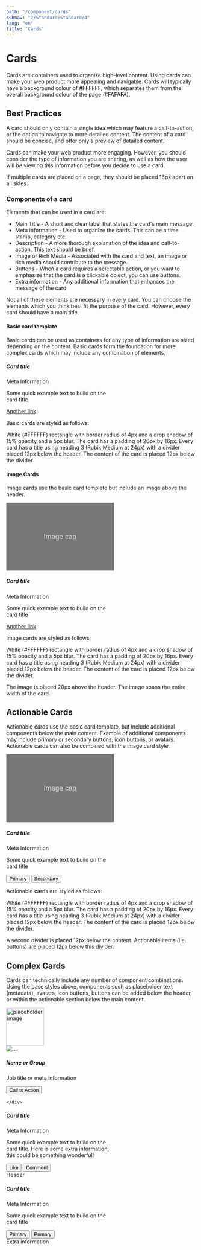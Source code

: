 ```yaml
---
path: "/component/cards"
subnav: "2/Standard/Standard/4"
lang: "en"
title: "Cards"
---
```

<helmet>
<title> Cards - Aurora Design System </title>
</helmet>

# Cards

Cards are containers used to organize high-level content. Using cards can make your web product more appealing and navigable. Cards will typically have a background colour of <badge style="background-color: #FFFFFF;color:black;">#FFFFFF</badge>, which separates them from the overall background colour of the page (<badge style="background-color: #FAFAFA;color:black;">#FAFAFA</badge>).

## Best Practices

A card should only contain a single idea which may feature a call-to-action, or the option to navigate to more detailed content. The content of a card should be concise, and offer only a preview of detailed content.

Cards can make your web product more engaging. However, you should consider the type of information you are sharing, as well as how the user will be viewing this information before you decide to use a card.

If multiple cards are placed on a page, they should be placed 16px apart on all sides.

### Components of a card

Elements that can be used in a card are:

* Main Title - A short and clear label that states the card's main message.
* Meta information - Used to organize the cards. This can be a time stamp, category etc.
* Description - A more thorough explanation of the idea and call-to-action. This text should be brief.
* Image or Rich Media - Associated with the card and text, an image or rich media should contribute to the message.
* Buttons - When a card requires a selectable action, or you want to emphasize that the card is a clickable object, you can use buttons.
* Extra information - Any additional information that enhances the message of the card.

Not all of these elements are necessary in every card. You can choose the elements which you think best fit the purpose of the card. However, every card should have a main title.

#### Basic card template

Basic cards can be used as containers for any type of information are sized depending on the content. Basic cards form the foundation for more complex cards which may include any combination of elements.

<div class="card mb-2 d-inline-block" style="max-width: 18rem;">
    <div class="card-body">
        <h5 class="card-title">Card title</h5>
        <div class="card-subtitle text-muted">Meta Information</div>
        <p class="card-text">Some quick example text to build on the card title</p>
        <a href="#" class="card-link">Another link</a>
    </div>
</div>

<codeblock html='
    <div class="card mb-2 d-inline-block" style="max-width: 18rem;">
        <div class="card-body">
            <h5 class="card-title">Card title</h5>
            <div class="card-subtitle text-muted">Meta Information</div>
            <p class="card-text">Some quick example text to build on the card title</p>
            <a href="#" class="card-link">Another link</a>
        </div>
    </div>
' react='' />

Basic cards are styled as follows:

White (<badge style="background-color: #FFFFFF;color:black;">#FFFFFF</badge>) rectangle with border radius of 4px and a drop shadow of 15% opacity and a 5px blur. The card has a padding of 20px by 16px. Every card has a title using heading 3 (Rubik Medium at 24px) with a divider placed 12px below the header. The content of the card is placed 12px below the divider.


#### Image Cards

Image cards use the basic card template but include an image above the header.

<div class="card mb-2 d-inline-block" style="max-width: 18rem;">
          <img class="card-img-top" src="data:image/svg+xml;charset=UTF-8,%3Csvg%20width%3D%22286%22%20height%3D%22180%22%20xmlns%3D%22http%3A%2F%2Fwww.w3.org%2F2000%2Fsvg%22%20viewBox%3D%220%200%20286%20180%22%20preserveAspectRatio%3D%22none%22%3E%3Cdefs%3E%3Cstyle%20type%3D%22text%2Fcss%22%3E%23holder_1638953b4a7%20text%20%7B%20fill%3Argba(255%2C255%2C255%2C.75)%3Bfont-weight%3Anormal%3Bfont-family%3AHelvetica%2C%20monospace%3Bfont-size%3A14pt%20%7D%20%3C%2Fstyle%3E%3C%2Fdefs%3E%3Cg%20id%3D%22holder_1638953b4a7%22%3E%3Crect%20width%3D%22286%22%20height%3D%22180%22%20fill%3D%22%23777%22%3E%3C%2Frect%3E%3Cg%3E%3Ctext%20x%3D%2299.125%22%20y%3D%2296.3%22%3EImage%20cap%3C%2Ftext%3E%3C%2Fg%3E%3C%2Fg%3E%3C%2Fsvg%3E" alt="Card image cap">
    <div class="card-body">
    <h5 class="card-title">Card title</h5>
    <div class="card-subtitle text-muted">Meta Information</div>
    <p class="card-text">Some quick example text to build on the card title</p>
    <a href="#" class="card-link">Another link</a>
    </div>
</div>

<codeblock html='
    <div class="card mb-2 d-inline-block" style="max-width: 18rem;">
            <img class="card-img-top" src="image.png" alt="Card image cap">
        <div class="card-body">
            <h5 class="card-title">Card title</h5>
            <div class="card-subtitle text-muted">Meta Information</div>
            <p class="card-text">Some quick example text to build on the card title</p>
            <a href="#" class="card-link">Another link</a>
        </div>
    </div>
' react='' />

Image cards are styled as follows:

White (<badge style="background-color: #FFFFFF;color:black;">#FFFFFF</badge>) rectangle with border radius of 4px and a drop shadow of 15% opacity and a 5px blur. The card has a padding of 20px by 16px. Every card has a title using heading 3 (Rubik Medium at 24px) with a divider placed 12px below the header. The content of the card is placed 12px below the divider.

The image is placed 20px above the header. The image spans the entire width of the card.

## Actionable Cards

Actionable cards use the basic card template, but include additional components below the main content. Example of additional components may include primary or secondary buttons, icon buttons, or avatars. Actionable cards can also be combined with the image card style.

<div class="card mb-2 d-inline-block" style="max-width: 18rem;">
    <img class="card-img-top" src="data:image/svg+xml;charset=UTF-8,%3Csvg%20width%3D%22286%22%20height%3D%22180%22%20xmlns%3D%22http%3A%2F%2Fwww.w3.org%2F2000%2Fsvg%22%20viewBox%3D%220%200%20286%20180%22%20preserveAspectRatio%3D%22none%22%3E%3Cdefs%3E%3Cstyle%20type%3D%22text%2Fcss%22%3E%23holder_1638953b4a7%20text%20%7B%20fill%3Argba(255%2C255%2C255%2C.75)%3Bfont-weight%3Anormal%3Bfont-family%3AHelvetica%2C%20monospace%3Bfont-size%3A14pt%20%7D%20%3C%2Fstyle%3E%3C%2Fdefs%3E%3Cg%20id%3D%22holder_1638953b4a7%22%3E%3Crect%20width%3D%22286%22%20height%3D%22180%22%20fill%3D%22%23777%22%3E%3C%2Frect%3E%3Cg%3E%3Ctext%20x%3D%2299.125%22%20y%3D%2296.3%22%3EImage%20cap%3C%2Ftext%3E%3C%2Fg%3E%3C%2Fg%3E%3C%2Fsvg%3E" alt="Card image cap">
    <div class="card-body">
    <h5 class="card-title">Card title</h5>
    <div class="card-subtitle text-muted">Meta Information</div>
    <p class="card-text">Some quick example text to build on the card title</p>
    </div>
    <div class="card-footer">
    <button type="button" class="btn btn-primary">Primary</button>
    <button type="button" class="btn btn-outline-primary">Secondary</button>
    </div>
</div>

<codeblock html='
    <div class="card mb-2 d-inline-block" style="max-width: 18rem;">
        <img class="card-img-top" src="image.png" alt="Card image cap">
        <div class="card-body">
            <h5 class="card-title">Card title</h5>
            <div class="card-subtitle text-muted">Meta Information</div>
            <p class="card-text">Some quick example text to build on the card title</p>
        </div>
        <div class="card-footer">
            <button type="button" class="btn btn-primary">Primary</button>
            <button type="button" class="btn btn-outline-primary">Secondary</button>
        </div>
    </div>
' react='' />

Actionable cards are styled as follows:

White (<badge style="background-color: #FFFFFF;color:black;">#FFFFFF</badge>) rectangle with border radius of 4px and a drop shadow of 15% opacity and a 5px blur. The card has a padding of 20px by 16px. Every card has a title using heading 3 (Rubik Medium at 24px) with a divider placed 12px below the header. The content of the card is placed 12px below the divider.

A second divider is placed 12px below the content. Actionable items (i.e. buttons) are placed 12px below this divider.

## Complex Cards

Cards can technically include any number of component combinations. Using the base styles above, components such as placeholder text (metadata), avatars, icon buttons, buttons can be added below the header, or within the actionable section below the main content.

<div class="card card-profile mb-2 d-inline-block" style="max-width: 18rem;">  
    <img class="card-img-top" style="height: 100px;" src="http://coverpixs.com/images/items/itm_2013-01-27_11-36-29_1.jpg" alt="placeholder image">
    <div class="card-body">
        <img alt="..." class="avatar avatar-lg" src="https://avataaars.io/?avatarStyle=Circle&topType=LongHairStraight2&accessoriesType=Wayfarers&hairColor=Black&facialHairType=Blank&clotheType=BlazerSweater&eyeType=Default&eyebrowType=RaisedExcitedNatural&mouthType=Default&skinColor=Yellow">
        <div>
        <h5 class="card-title">Name or Group</h5>
        <p class="text-muted">Job title or meta information</p>
        <button type="button" class="btn btn-primary">Call to Action</button>
        </div>

    </div>
</div>

<div class="card mb-2 d-inline-block" style="max-width: 18rem;">
    <div class="card-body">
    <h5 class="card-title">Card title</h5>
    <div class="card-subtitle text-muted">Meta Information</div>
    <p class="card-text">Some quick example text to build on the card title. Here is some extra information, this could be something wonderful!</p>
    <button type="button" class="btn btn-light"><span class="fa fa-heart"></span><span class="sr-only">Like</span></button>
    <button type="button" class="btn btn-light"><span class="fa fa-comment"></span><span class="sr-only">Comment</span></button>
    </div>
</div>

<div class="card mb-2 d-inline-block" style="max-width: 18rem;">
    <div class="card-header">Header</div>
    <div class="card-body">
    <h5 class="card-title">Card title</h5>
    <div class="card-subtitle text-muted">Meta Information</div>
    <p class="card-text">Some quick example text to build on the card title</p>
    <button type="button" class="btn btn-primary">Primary</button>
    <button type="button" class="btn btn-outline-primary">Primary</button>
    </div>
    <div class="card-footer">Extra information</div>
</div>

<codeblock html='
    <div class="card card-profile mb-2 d-inline-block" style="max-width: 18rem;">  
        <img class="card-img-top" style="height: 100px;" src="http://coverpixs.com/images/items/itm_2013-01-27_11-36-29_1.jpg">
        <div class="card-body">
            <img alt="..." class="avatar avatar-lg" src="https://avataaars.io/?avatarStyle=Circle&topType=LongHairStraight2&accessoriesType=Wayfarers&hairColor=Black&facialHairType=Blank&clotheType=BlazerSweater&eyeType=Default&eyebrowType=RaisedExcitedNatural&mouthType=Default&skinColor=Yellow">
            <div>
            <h5 class="card-title">Name or Group</h5>
            <p class="text-muted">Job title or meta information</p>
            <button type="button" class="btn btn-primary">Call to Action</button>
            </div>
        </div>
    </div>
    <div class="card mb-2 d-inline-block" style="max-width: 18rem;">
        <div class="card-body">
            <h5 class="card-title">Card title</h5>
            <div class="card-subtitle text-muted">Meta Information</div>
            <p class="card-text">Some quick example text to build on the card title. Here is some extra information, this could be something wonderful!</p>
            <button type="button" class="btn btn-light"><span class="fa fa-heart"></span><span class="sr-only">Like</span></button>
            <button type="button" class="btn btn-light"><span class="fa fa-comment"></span><span class="sr-only">Comment</span></button>
        </div>
    </div>
    <div class="card mb-2 d-inline-block" style="max-width: 18rem;">
        <div class="card-header">Header</div>
        <div class="card-body">
            <h5 class="card-title">Card title</h5>
            <div class="card-subtitle text-muted">Meta Information</div>
            <p class="card-text">Some quick example text to build on the card title</p>
            <button type="button" class="btn btn-primary">Primary</button>
            <button type="button" class="btn btn-outline-primary">Primary</button>
        </div>
        <div class="card-footer">Extra information</div>
    </div>
' react='' />
